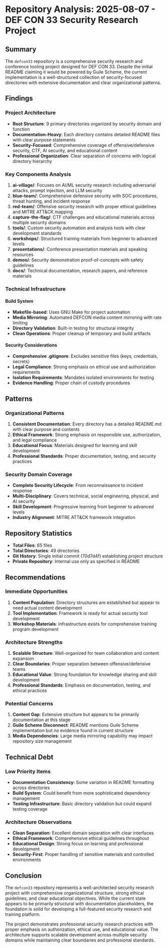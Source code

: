 # Repository Analysis: 2025-08-07 - DEF CON 33 Security Research Project

## Summary

The `defcon33` repository is a comprehensive security research and conference tooling project designed for DEF CON 33. Despite the initial README claiming it would be powered by Guile Scheme, the current implementation is a well-structured collection of security-focused directories with extensive documentation and clear organizational patterns.

## Findings

### Project Architecture
- **Root Structure**: 9 primary directories organized by security domain and function
- **Documentation-Heavy**: Each directory contains detailed README files with clear purpose statements
- **Security-Focused**: Comprehensive coverage of offensive/defensive security, CTF, AI security, and educational content
- **Professional Organization**: Clear separation of concerns with logical directory hierarchy

### Key Components Analysis

1. **ai-village/**: Focuses on AI/ML security research including adversarial attacks, prompt injection, and LLM security
2. **blue-team/**: Comprehensive defensive security with SOC procedures, threat hunting, and incident response
3. **red-team/**: Offensive security research with proper ethical guidelines and MITRE ATT&CK mapping
4. **capture-the-flag/**: CTF challenges and educational materials across multiple security domains
5. **tools/**: Custom security automation and analysis tools with clear development standards
6. **workshops/**: Structured training materials from beginner to advanced levels
7. **presentations/**: Conference presentation materials and speaking resources
8. **demos/**: Security demonstration proof-of-concepts with safety guidelines
9. **docs/**: Technical documentation, research papers, and reference materials

### Technical Infrastructure

#### Build System
- **Makefile-based**: Uses GNU Make for project automation
- **Media Mirroring**: Automated DEFCON media content mirroring with rate limiting
- **Directory Validation**: Built-in testing for structural integrity
- **Clean Operations**: Proper cleanup of temporary and build artifacts

#### Security Considerations
- **Comprehensive .gitignore**: Excludes sensitive files (keys, credentials, secrets)
- **Legal Compliance**: Strong emphasis on ethical use and authorization requirements
- **Isolation Requirements**: Mandates isolated environments for testing
- **Evidence Handling**: Proper chain of custody procedures

## Patterns

### Organizational Patterns
1. **Consistent Documentation**: Every directory has a detailed README.md with clear purpose and contents
2. **Ethical Framework**: Strong emphasis on responsible use, authorization, and legal compliance
3. **Educational Focus**: Materials designed for learning and skill development
4. **Professional Standards**: Proper documentation, testing, and security practices

### Security Domain Coverage
- **Complete Security Lifecycle**: From reconnaissance to incident response
- **Multi-Disciplinary**: Covers technical, social engineering, physical, and AI security
- **Skill Development**: Progressive learning from beginner to advanced levels
- **Industry Alignment**: MITRE ATT&CK framework integration

## Repository Statistics
- **Total Files**: 65 files
- **Total Directories**: 49 directories
- **Git History**: Single initial commit (70d7d4f) establishing project structure
- **Private Repository**: Internal use only as specified in README

## Recommendations

### Immediate Opportunities
1. **Content Population**: Directory structures are established but appear to need actual content development
2. **Tool Implementation**: Framework is ready for actual security tool development
3. **Workshop Materials**: Infrastructure exists for comprehensive training program development

### Architecture Strengths
1. **Scalable Structure**: Well-organized for team collaboration and content expansion
2. **Clear Boundaries**: Proper separation between offensive/defensive teams
3. **Educational Value**: Strong foundation for knowledge sharing and skill development
4. **Professional Standards**: Emphasis on documentation, testing, and ethical practices

### Potential Concerns
1. **Content Gap**: Extensive structure but appears to be primarily documentation at this stage
2. **Guile Scheme Disconnect**: README mentions Guile Scheme implementation but no evidence found in current structure
3. **Media Dependencies**: Large media mirroring capability may impact repository size management

## Technical Debt

### Low Priority Items
- **Documentation Consistency**: Some variation in README formatting across directories
- **Build System**: Could benefit from more sophisticated dependency management
- **Testing Infrastructure**: Basic directory validation but could expand testing coverage

### Architecture Observations
- **Clean Separation**: Excellent domain separation with clear interfaces
- **Ethical Framework**: Comprehensive ethical guidelines throughout
- **Educational Design**: Strong focus on learning and professional development
- **Security-First**: Proper handling of sensitive materials and controlled environments

## Conclusion

The `defcon33` repository represents a well-architected security research project with comprehensive organizational structure, strong ethical guidelines, and clear educational objectives. While the current state appears to be primarily structural with documentation placeholders, the foundation is solid for developing a full-featured security research and training platform.

The project demonstrates professional security research practices with proper emphasis on authorization, ethical use, and educational value. The architecture supports scalable development across multiple security domains while maintaining clear boundaries and professional standards.